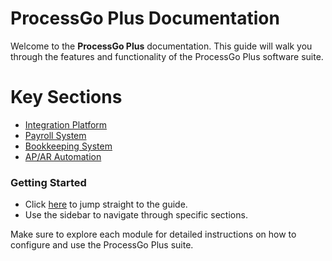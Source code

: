 # ProcessGo Plus Documentation

Welcome to the **ProcessGo Plus** documentation. This guide will walk you through the features and functionality of the ProcessGo Plus software suite.

# Key Sections
- [Integration Platform](#/integration)
- [Payroll System](#/payroll)
- [Bookkeeping System](#/bookkeeping)
- [AP/AR Automation](#/ap-ar)

### Getting Started
- Click [here](#/guide) to jump straight to the guide.
- Use the sidebar to navigate through specific sections.

Make sure to explore each module for detailed instructions on how to configure and use the ProcessGo Plus suite.
